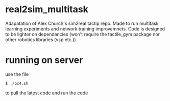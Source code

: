 # real2sim_multitask
Adapatation of Alex Church's sim2real tactip repo. Made to run multitask learning experiments and network training improvemnets. Code is designed to be lighter on dependancies (won't require the tactile_gym package nor other robotics libraries (vsp etc.))



# running on server
use the file
```
$ ./bc4.sh
```
to pull the latest code and run the code

